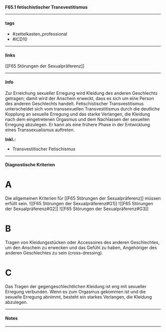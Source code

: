 __F65.1 fetischistischer Transvestitismus__

___________________________________________
#### tags

- #zettelkasten_professional
- #ICD10 
___________________________________________
#### links

[[F65 Störungen der Sexualpräferenz]]

___________________________________________
#### Info
Zur Erreichung sexueller Erregung wird Kleidung des anderen Geschlechts getragen; damit wird der Anschein erweckt, dass es sich um eine Person des anderen Geschlechts handelt. Fetischistischer Transvestitismus unterscheidet sich vom transsexuellen Transvestitismus durch die deutliche Kopplung an sexuelle Erregung und das starke Verlangen, die Kleidung nach dem eingetretenen Orgasmus und dem Nachlassen der sexuellen Erregung abzulegen. Er kann als eine frühere Phase in der Entwicklung eines Transsexualismus auftreten.

__Inkl.:__
- Transvestitischer Fetischismus
___________________________________________
#### Diagnostische Kriterien

# A
Die allgemeinen Kriterien für  [[F65 Störungen der Sexualpräferenz]] müssen erfüllt sein. ![[F65 Störungen der Sexualpräferenz#G1]] ![[F65 Störungen der Sexualpräferenz#G2]] ![[F65 Störungen der Sexualpräferenz#G3]]

# B 
Tragen von Kleidungsstücken oder Accessoires des anderen Geschlechtes, um den Anschein zu erwecken und das Gefühl zu haben, Angehöriger des anderen Geschlechtes zu sein (cross-dressing).

# C
Das Tragen der gegengeschlechtlichen Kleidung ist eng mit sexueller Erregung verbunden. Wenn es zum Orgasmus gekommen ist und die sexuelle Erregung abnimmt, besteht ein starkes Verlangen, die Kleidung abzulegen.
___________________________________________
#### Notes

___________________________________________

